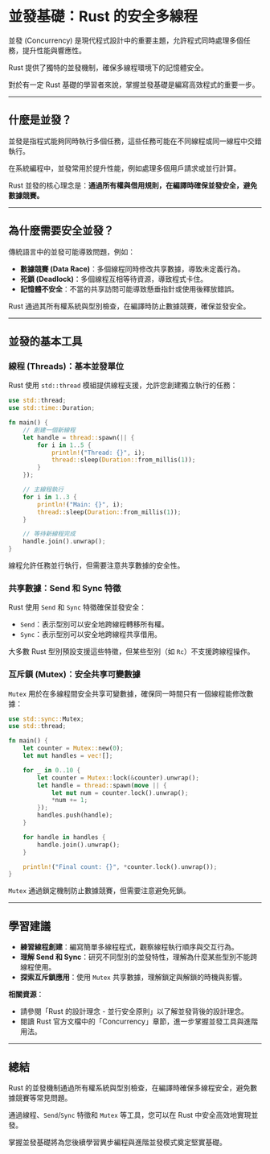 # 並發基礎：Rust 的安全多線程

並發 (Concurrency) 是現代程式設計中的重要主題，允許程式同時處理多個任務，提升性能與響應性。

Rust 提供了獨特的並發機制，確保多線程環境下的記憶體安全。

對於有一定 Rust 基礎的學習者來說，掌握並發基礎是編寫高效程式的重要一步。

---

## 什麼是並發？

並發是指程式能夠同時執行多個任務，這些任務可能在不同線程或同一線程中交錯執行。

在系統編程中，並發常用於提升性能，例如處理多個用戶請求或並行計算。

Rust 並發的核心理念是：**通過所有權與借用規則，在編譯時確保並發安全，避免數據競賽。**

---

## 為什麼需要安全並發？

傳統語言中的並發可能導致問題，例如：

- **數據競賽 (Data Race)**：多個線程同時修改共享數據，導致未定義行為。
- **死鎖 (Deadlock)**：多個線程互相等待資源，導致程式卡住。
- **記憶體不安全**：不當的共享訪問可能導致懸垂指針或使用後釋放錯誤。

Rust 通過其所有權系統與型別檢查，在編譯時防止數據競賽，確保並發安全。

---

## 並發的基本工具

### 線程 (Threads)：基本並發單位

Rust 使用 `std::thread` 模組提供線程支援，允許您創建獨立執行的任務：

```rust
use std::thread;
use std::time::Duration;

fn main() {
    // 創建一個新線程
    let handle = thread::spawn(|| {
        for i in 1..5 {
            println!("Thread: {}", i);
            thread::sleep(Duration::from_millis(1));
        }
    });

    // 主線程執行
    for i in 1..3 {
        println!("Main: {}", i);
        thread::sleep(Duration::from_millis(1));
    }

    // 等待新線程完成
    handle.join().unwrap();
}
```

線程允許任務並行執行，但需要注意共享數據的安全性。

### 共享數據：Send 和 Sync 特徵

Rust 使用 `Send` 和 `Sync` 特徵確保並發安全：

- `Send`：表示型別可以安全地跨線程轉移所有權。
- `Sync`：表示型別可以安全地跨線程共享借用。

大多數 Rust 型別預設支援這些特徵，但某些型別（如 `Rc`）不支援跨線程操作。

### 互斥鎖 (Mutex)：安全共享可變數據

`Mutex` 用於在多線程間安全共享可變數據，確保同一時間只有一個線程能修改數據：

```rust
use std::sync::Mutex;
use std::thread;

fn main() {
    let counter = Mutex::new(0);
    let mut handles = vec![];

    for _ in 0..10 {
        let counter = Mutex::lock(&counter).unwrap();
        let handle = thread::spawn(move || {
            let mut num = counter.lock().unwrap();
            *num += 1;
        });
        handles.push(handle);
    }

    for handle in handles {
        handle.join().unwrap();
    }

    println!("Final count: {}", *counter.lock().unwrap());
}
```

`Mutex` 通過鎖定機制防止數據競賽，但需要注意避免死鎖。

---

## 學習建議

- **練習線程創建**：編寫簡單多線程程式，觀察線程執行順序與交互行為。
- **理解 Send 和 Sync**：研究不同型別的並發特性，理解為什麼某些型別不能跨線程使用。
- **探索互斥鎖應用**：使用 `Mutex` 共享數據，理解鎖定與解鎖的時機與影響。

**相關資源**：

- 請參閱「Rust 的設計理念 - 並行安全原則」以了解並發背後的設計理念。
- 閱讀 Rust 官方文檔中的「Concurrency」章節，進一步掌握並發工具與進階用法。

---

## 總結

Rust 的並發機制通過所有權系統與型別檢查，在編譯時確保多線程安全，避免數據競賽等常見問題。

通過線程、`Send`/`Sync` 特徵和 `Mutex` 等工具，您可以在 Rust 中安全高效地實現並發。

掌握並發基礎將為您後續學習異步編程與進階並發模式奠定堅實基礎。
